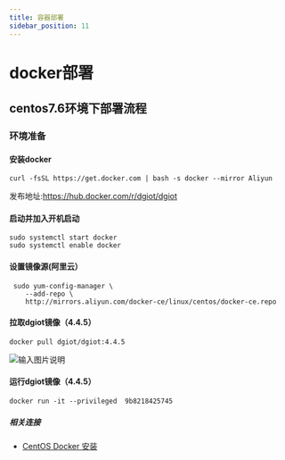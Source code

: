 ```yaml
---
title: 容器部署
sidebar_position: 11
---
```


# docker部署
## centos7.6环境下部署流程
### 环境准备
#### 安装docker
```shell
curl -fsSL https://get.docker.com | bash -s docker --mirror Aliyun
```
发布地址:https://hub.docker.com/r/dgiot/dgiot
#### 启动并加入开机启动
```shell
sudo systemctl start docker
sudo systemctl enable docker
```
#### 设置镜像源(阿里云）
```shell
 sudo yum-config-manager \
    --add-repo \
    http://mirrors.aliyun.com/docker-ce/linux/centos/docker-ce.repo
```

#### 拉取dgiot镜像（4.4.5）
```shell
docker pull dgiot/dgiot:4.4.5
```
![输入图片说明](https://images.gitee.com/uploads/images/2022/0408/112818_e51b92bf_10541338.png "屏幕截图.png")

#### 运行dgiot镜像（4.4.5）
```shell
docker run -it --privileged  9b8218425745
```

##### 相关连接
 - [CentOS Docker 安装](https://www.runoob.com/docker/centos-docker-install.html)